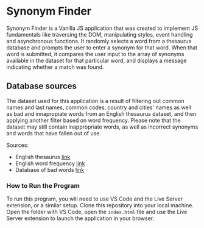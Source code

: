 # Synonym Finder

Synonym Finder is a Vanilla JS application that was created to implement JS fundamentals like traversing the DOM, manipulating styles, event handling and asynchronous functions.
It randomly selects a word from a thesaurus database and prompts the user to enter a synonym for that word. When that word is submitted, it compares the user input to the array of synonyms available in the dataset for that particular word, and displays a message indicating whether a match was found.

## Database sources

The dataset used for this application is a result of filtering out common names and last names, common codes, country and cities' names as well as bad and innapropiate words from an English thesaurus dataset, and then applying another filter based on word frequency.
Please note that the dataset may still contain inappropriate words, as well as incorrect synonyms and words that have fallen out of use.

Sources:

- English thesaurus [link](https://github.com/zaibacu/thesaurus)
- English word frequency [link](https://www.kaggle.com/datasets/rtatman/english-word-frequency)
- Database of bad words [link](https://www.kaggle.com/datasets/nicapotato/bad-bad-words)

### How to Run the Program

To run this program, you will need to use VS Code and the Live Server extension, or a similar setup. Clone this repository into your local machine. Open the folder with VS Code, open the `index.html` file and use the Live Server extension to launch the application in your browser.
